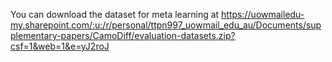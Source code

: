 You can download the dataset for meta learning at https://uowmailedu-my.sharepoint.com/:u:/r/personal/ttpn997_uowmail_edu_au/Documents/supplementary-papers/CamoDiff/evaluation-datasets.zip?csf=1&web=1&e=yJ2roJ
